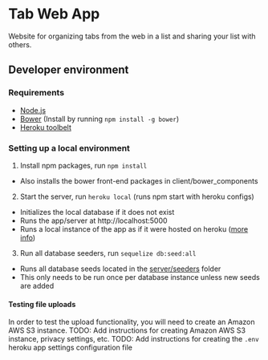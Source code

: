 # Tab Web App
Website for organizing tabs from the web in a list and sharing your list with others.

## Developer environment
### Requirements
- [Node.js](https://nodejs.org/)
- [Bower](http://bower.io/) (Install by running `npm install -g bower`)
- [Heroku toolbelt](https://toolbelt.heroku.com/)

### Setting up a local environment
1. Install npm packages, run `npm install`
  - Also installs the bower front-end packages in client/bower_components
2. Start the server, run `heroku local` (runs npm start with heroku configs)
  - Initializes the local database if it does not exist
  - Runs the app/server at http://localhost:5000
  - Runs a local instance of the app as if it were hosted on heroku ([more info](https://devcenter.heroku.com/articles/heroku-local))
3. Run all database seeders, run `sequelize db:seed:all`
  - Runs all database seeds located in the [server/seeders](../../tree/master/server/seeders) folder
  - This only needs to be run once per database instance unless new seeds are added

#### Testing file uploads
In order to test the upload functionality, you will need to create an Amazon AWS S3 instance.
TODO: Add instructions for creating Amazon AWS S3 instance, privacy settings, etc.
TODO: Add instructions for creating the `.env` heroku app settings configuration file
